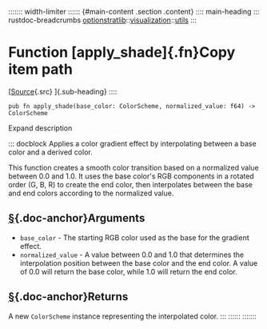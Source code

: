 ::::::: width-limiter
:::::: {#main-content .section .content}
:::: main-heading
::: rustdoc-breadcrumbs
[optionstratlib](../../index.html)::[visualization](../index.html)::[utils](index.html)
:::

# Function [apply_shade]{.fn}Copy item path

[[Source](../../../src/optionstratlib/visualization/utils.rs.html#34-41){.src}
]{.sub-heading}
::::

``` {.rust .item-decl}
pub fn apply_shade(base_color: ColorScheme, normalized_value: f64) -> ColorScheme
```

Expand description

::: docblock
Applies a color gradient effect by interpolating between a base color
and a derived color.

This function creates a smooth color transition based on a normalized
value between 0.0 and 1.0. It uses the base color's RGB components in a
rotated order (G, B, R) to create the end color, then interpolates
between the base and end colors according to the normalized value.

## [§](#arguments){.doc-anchor}Arguments

- `base_color` - The starting RGB color used as the base for the
  gradient effect.
- `normalized_value` - A value between 0.0 and 1.0 that determines the
  interpolation position between the base color and the end color. A
  value of 0.0 will return the base color, while 1.0 will return the end
  color.

## [§](#returns){.doc-anchor}Returns

A new `ColorScheme` instance representing the interpolated color.
:::
::::::
:::::::
